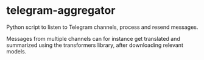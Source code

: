 # telegram-aggregator
Python script to listen to Telegram channels, process and resend messages.

Messages from multiple channels can for instance get translated and summarized using the transformers library, after downloading relevant models. 
